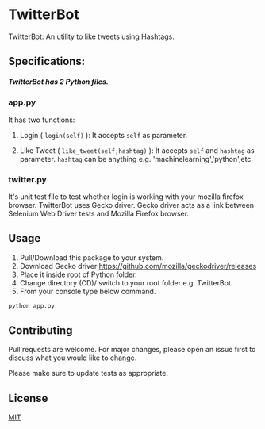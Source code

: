 # TwitterBot

TwitterBot: An utility to like tweets using Hashtags. 

## Specifications:

##### TwitterBot has 2 Python files.

### app.py

It has two functions:

1. Login ( `login(self)` ): It accepts `self` as parameter. 

2. Like Tweet ( `like_tweet(self,hashtag)` ): It accepts `self` and `hashtag` as parameter. `hashtag` can be anything e.g. 'machinelearning','python',etc.

### twitter.py

It's unit test file to test whether login is working with your mozilla firefox browser. TwitterBot uses Gecko driver. Gecko driver acts as a link between Selenium Web Driver tests and Mozilla Firefox browser.

## Usage

1. Pull/Download this package to your system. 
2. Download Gecko driver https://github.com/mozilla/geckodriver/releases
3. Place it inside root of Python folder.
4. Change directory (CD)/ switch to your root folder e.g. TwitterBot.
4. From your console type below command.
```python
python app.py
```

## Contributing
Pull requests are welcome. For major changes, please open an issue first to discuss what you would like to change.

Please make sure to update tests as appropriate.

## License
[MIT](https://choosealicense.com/licenses/mit/)